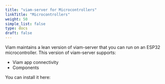 ```yaml
---
title: "viam-server for Microcontrollers"
linkTitle: "Microcontrollers"
weight: 50
simple_list: false
type: docs
draft: false
---
```


Viam maintains a lean version of viam-server that you can run on an ESP32 microcontroller.
This version of viam-server supports:

- Viam app connectivity
- Components

You can install it here:

